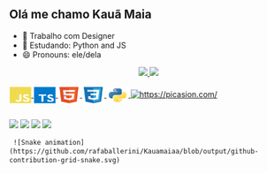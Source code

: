 ## Olá me chamo Kauã Maia



- 🔭 Trabalho com Designer
- 🌱 Estudando: Python and JS
- 😄 Pronouns: ele/dela


<div align="center">
  <a href="https://github.com/kauamaiaa">
  <img height="180em" src="https://github-readme-stats.vercel.app/api?username=kauamaiaa&show_icons=true&theme=dark&include_all_commits=true&count_private=true"/>
  <img height="180em" src="https://github-readme-stats.vercel.app/api/top-langs/?username=kauamaiaa&layout=compact&langs_count=7&theme=dark"/>
</div>
<div style="display: inline_block"><br>
  <img align="center" alt="Rafa-Js" height="30" width="40" src="https://raw.githubusercontent.com/devicons/devicon/master/icons/javascript/javascript-plain.svg">
  <img align="center" alt="Rafa-Ts" height="30" width="40" src="https://raw.githubusercontent.com/devicons/devicon/master/icons/typescript/typescript-plain.svg">
  <img align="center" alt="Rafa-HTML" height="30" width="40" src="https://raw.githubusercontent.com/devicons/devicon/master/icons/html5/html5-original.svg">
  <img align="center" alt="Rafa-CSS" height="30" width="40" src="https://raw.githubusercontent.com/devicons/devicon/master/icons/css3/css3-original.svg">
  <img align="center" alt="Rafa-Python" height="30" width="40" src="https://raw.githubusercontent.com/devicons/devicon/master/icons/python/python-original.svg">
   <img aling="rigth" = <a href="https://picasion.com/"><img src="https://i.picasion.com/pic91/816a461c20e0a2e3c9ff4e367639503e.gif" width="150" height="150" border="0" alt="https://picasion.com/" /></a><br /><a href="https://picasion.com/"></a>
</div>
  
  ##
  <div>
   <a href="https://www.instagram.com/kaua_maia__/" target="_blank"><img src="https://img.shields.io/badge/-Instagram-%23E4405F?style=for-the-badge&logo=instagram&logoColor=white" target="_blank"></a>
    <a href="https://twitter.com/kauazinmaia" target="_blank"><img src="https://img.shields.io/badge/Twitter-1DA1F2?style=for-the-badge&logo=twitter&logoColor=white" target="_blank"></a>
 <a href="https://api.whatsapp.com/send/?phone=5588988329387&text&app_absent=0" target="_blank"><img src="https://img.shields.io/badge/WhatsApp-25D366?style=for-the-badge&logo=whatsapp&logoColor=white" target="_blank"></a> 
  <a href = "https://codepen.io/kau-maia/pen/wveEjgb"><img src="https://img.shields.io/badge/HTML5-E34F26?style=for-the-badge&logo=html5&logoColor=white" target="_blank"></a>
  
     ![Snake animation](https://github.com/rafaballerini/Kauamaiaa/blob/output/github-contribution-grid-snake.svg)
  </div>
